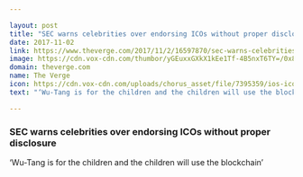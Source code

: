 ```yaml
---

layout: post
title: "SEC warns celebrities over endorsing ICOs without proper disclosure"
date: 2017-11-02
link: https://www.theverge.com/2017/11/2/16597870/sec-warns-celebrities-endorsement-ico-cryptocurrency
image: https://cdn.vox-cdn.com/thumbor/yGEuxxGXkX1kEe1Tf-4B5nxT6TY=/0x8:565x304/fit-in/1200x630/cdn.vox-cdn.com/assets/1779223/bitcoin-565.jpg
domain: theverge.com
name: The Verge
icon: https://cdn.vox-cdn.com/uploads/chorus_asset/file/7395359/ios-icon.0.png
text: "‘Wu-Tang is for the children and the children will use the blockchain’"

---
```


### SEC warns celebrities over endorsing ICOs without proper disclosure

‘Wu-Tang is for the children and the children will use the blockchain’